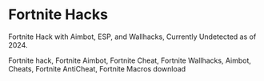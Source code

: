 # Fortnite Hacks
Fortnite Hack with Aimbot, ESP, and Wallhacks, Currently Undetected as of 2024.



























Fortnite hack, Fortnite Aimbot, Fortnite Cheat, Fortnite Wallhacks, Aimbot, Cheats, Fortnite AntiCheat, Fortnite Macros download 
